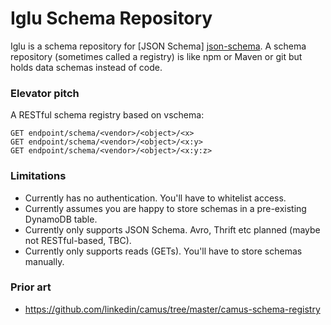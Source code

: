 # Iglu Schema Repository

Iglu is a schema repository for [JSON Schema] [json-schema]. A schema repository (sometimes called a registry) is like npm or Maven or git but holds data schemas instead of code.

### Elevator pitch

A RESTful schema registry based on vschema:

```
GET endpoint/schema/<vendor>/<object>/<x>
GET endpoint/schema/<vendor>/<object>/<x:y>
GET endpoint/schema/<vendor>/<object>/<x:y:z>
```

### Limitations

* Currently has no authentication. You'll have to whitelist access.
* Currently assumes you are happy to store schemas in a pre-existing DynamoDB table.
* Currently only supports JSON Schema. Avro, Thrift etc planned (maybe not RESTful-based, TBC).
* Currently only supports reads (GETs). You'll have to store schemas manually.

### Prior art

* https://github.com/linkedin/camus/tree/master/camus-schema-registry

[json-schema]: http://json-schema.org/
